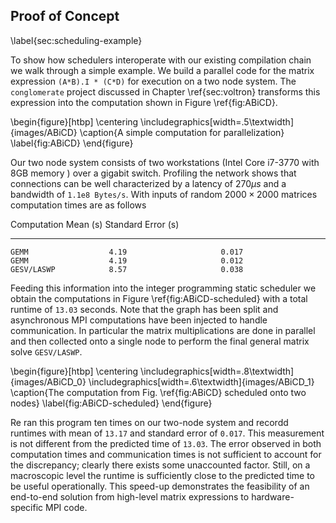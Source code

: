 
Proof of Concept
----------------

\label{sec:scheduling-example}

To show how schedulers interoperate with our existing compilation chain we walk through a simple example.  We build a parallel code for the matrix expression `(A*B).I * (C*D)` for execution on a two node system.  The `conglomerate` project discussed in Chapter \ref{sec:voltron} transforms this expression into the computation shown in Figure \ref{fig:ABiCD}.

\begin{figure}[htbp]
\centering
\includegraphics[width=.5\textwidth]{images/ABiCD}
\caption{A simple computation for parallelization}
\label{fig:ABiCD}
\end{figure}

Our two node system consists of two workstations (Intel Core i7-3770 with 8GB memory ) over a gigabit switch.  Profiling the network shows that connections can be well characterized by a latency of $270\mu s$ and a bandwidth of `1.1e8 Bytes/s`.  With inputs of random $2000 \times 2000$ matrices computation times are as follows

   Computation        Mean (s)        Standard Error (s)
-----------------   ----------      --------------------
    GEMM                  4.19                     0.017 
    GEMM                  4.19                     0.012
    GESV/LASWP            8.57                     0.038

Feeding this information into the integer programming static scheduler we obtain the computations in Figure \ref{fig:ABiCD-scheduled} with a total runtime of `13.03` seconds.  Note that the graph has been split and asynchronous MPI computations have been injected to handle communication.  In particular the matrix multiplications are done in parallel and then collected onto a single node to perform the final general matrix solve `GESV/LASWP`.

\begin{figure}[htbp]
\centering
\includegraphics[width=.8\textwidth]{images/ABiCD_0}
\includegraphics[width=.6\textwidth]{images/ABiCD_1}
\caption{The computation from Fig. \ref{fig:ABiCD} scheduled onto two nodes}
\label{fig:ABiCD-scheduled}
\end{figure}

Re ran this program ten times on our two-node system and recordd runtimes with mean of `13.17` and standard error of `0.017`.  This measurement is not different from the predicted time of `13.03`.  The error observed in both computation times and communication times is not sufficient to account for the discrepancy; clearly there exists some unaccounted factor.  Still, on a macroscopic level the runtime is sufficiently close to the predicted time to be useful operationally.  This speed-up demonstrates the feasibility of an end-to-end solution from high-level matrix expressions to hardware-specific MPI code.

